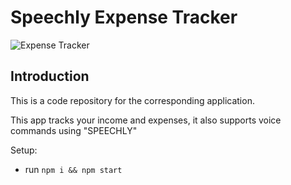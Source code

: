 # Speechly Expense Tracker

![Expense Tracker](https://ibb.co/tKG09dW)

## Introduction
This is a code repository for the corresponding application.

This app tracks your income and expenses, it also supports voice commands using "SPEECHLY" 

Setup:
- run ```npm i && npm start```
